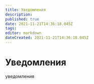 ```yaml
---
title: Уведомления
description: 
published: true
date: 2021-11-21T14:36:18.045Z
tags: 
editor: markdown
dateCreated: 2021-11-21T14:36:18.045Z
---
```


# Уведомления
уведомления